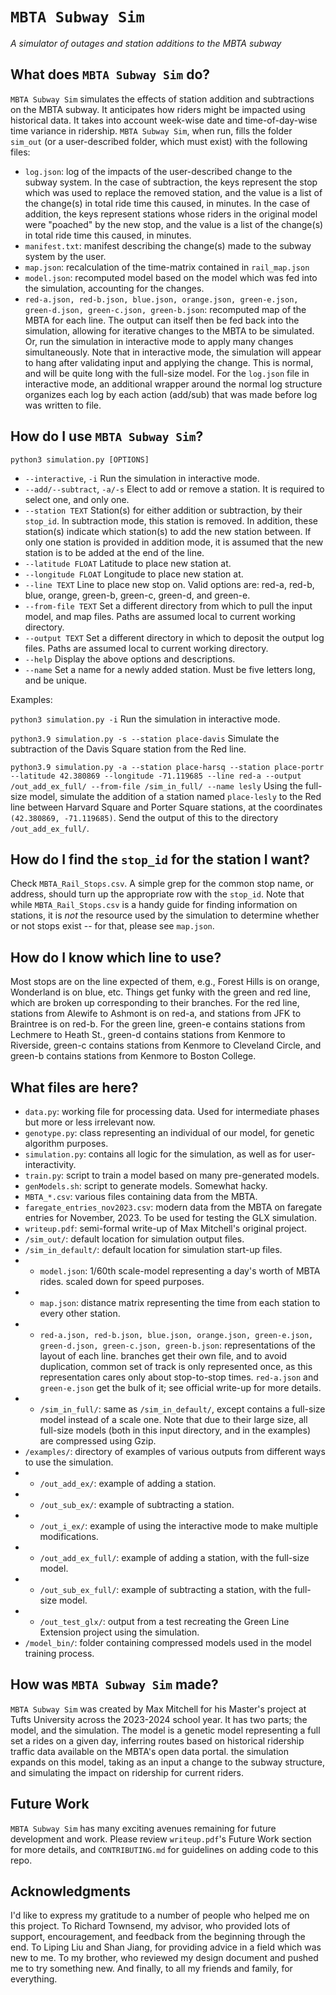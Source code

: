 # `MBTA Subway Sim`
*A simulator of outages and station additions to the MBTA subway*

## What does `MBTA Subway Sim` do?
`MBTA Subway Sim` simulates the effects of station addition and subtractions on the MBTA subway. It anticipates how riders might be impacted using historical data. It takes into account week-wise date and time-of-day-wise time variance in ridership. `MBTA Subway Sim`, when run, fills the folder `sim_out` (or a user-described folder, which must exist) with the following files:
- `log.json`: log of the impacts of the user-described change to the subway system. In the case of subtraction, the keys represent the stop which was used to replace the removed station, and the value is a list of the change(s) in total ride time this caused, in minutes. In the case of addition, the keys represent stations whose riders in the original model were "poached" by the new stop, and the value is a list of the change(s) in total ride time this caused, in minutes.
- `manifest.txt`: manifest describing the change(s) made to the subway system by the user.
- `map.json`: recalculation of the time-matrix contained in `rail_map.json`
- `model.json`: recomputed model based on the model which was fed into the simulation, accounting for the changes.
- `red-a.json, red-b.json, blue.json, orange.json, green-e.json, green-d.json, green-c.json, green-b.json`: recomputed map of the MBTA for each line.
The output can itself then be fed back into the simulation, allowing for iterative changes to the MBTA to be simulated. Or, run the simulation in interactive mode to apply many changes simultaneously. Note that in interactive mode, the simulation will appear to hang after validating input and applying the change. This is normal, and will be quite long with the full-size model. For the `log.json` file in interactive mode, an additional wrapper around the normal log structure organizes each log by each action (add/sub) that was made before log was written to file.

## How do I use `MBTA Subway Sim`?
`python3 simulation.py [OPTIONS]`
- `--interactive`, `-i` 
        Run the simulation in interactive mode. 
- `--add/--subtract`, `-a/-s` 
        Elect to add or remove a station. It is required to select one, and only one.
- `--station TEXT`
        Station(s) for either addition or subtraction, by their `stop_id`. In subtraction mode, this station is removed. In addition, these station(s) indicate which station(s) to add the new station between. If only one station is provided in addition mode, it is assumed that the new station is to be added at the end of the line.
- `--latitude FLOAT`
        Latitude to place new station at.
- `--longitude FLOAT`
        Longitude to place new station at.
- `--line TEXT`
        Line to place new stop on. Valid options are: red-a, red-b, blue, orange, green-b, green-c, green-d, and green-e.
- `--from-file TEXT`
        Set a different directory from which to pull the input model, and map files. Paths are assumed local to current working directory.
- `--output TEXT`
        Set a different directory in which to deposit the output log files. Paths are assumed local to current working directory.
- `--help`
        Display the above options and descriptions.
- `--name`
        Set a name for a newly added station. Must be five letters long, and be unique.

Examples:

`python3 simulation.py -i`
Run the simulation in interactive mode.

`python3.9 simulation.py -s --station place-davis`
Simulate the subtraction of the Davis Square station from the Red line.

`python3.9 simulation.py -a --station place-harsq --station place-portr --latitude 42.380869 --longitude -71.119685 --line red-a --output /out_add_ex_full/ --from-file /sim_in_full/ --name lesly`
Using the full-size model, simulate the addition of a station named `place-lesly` to the Red line between Harvard Square and Porter Square stations, at the coordinates `(42.380869, -71.119685)`. Send the output of this to the directory `/out_add_ex_full/`.

## How do I find the `stop_id` for the station I want?
Check `MBTA_Rail_Stops.csv`. A simple grep for the common stop name, or address, should turn up the appropriate row with the `stop_id`. Note that while `MBTA_Rail_Stops.csv` is a handy guide for finding information on stations, it is _not_ the resource used by the simulation to determine whether or not stops exist -- for that, please see `map.json`.

## How do I know which line to use?
Most stops are on the line expected of them, e.g., Forest Hills is on orange, Wonderland is on blue, etc. Things get funky with the green and red line, which are broken up corresponding to their branches. For the red line, stations from Alewife to Ashmont is on red-a, and stations from JFK to Braintree is on red-b. For the green line, green-e contains stations from Lechmere to Heath St., green-d contains stations from Kenmore to Riverside, green-c contains stations from Kenmore to Cleveland Circle, and green-b contains stations from Kenmore to Boston College.

## What files are here?
- `data.py`: working file for processing data. Used for intermediate phases but more or less irrelevant now.
- `genotype.py`: class representing an individual of our model, for genetic algorithm purposes.
- `simulation.py`: contains all logic for the simulation, as well as for user-interactivity.
- `train.py`: script to train a model based on many pre-generated models.
- `genModels.sh`: script to generate models. Somewhat hacky.
- `MBTA_*.csv`: various files containing data from the MBTA.
- `faregate_entries_nov2023.csv`: modern data from the MBTA on faregate entries for November, 2023. To be used for testing the GLX simulation.
- `writeup.pdf`: semi-formal write-up of Max Mitchell's original project.
- `/sim_out/`: default location for simulation output files.
- `/sim_in_default/`: default location for simulation start-up files.
- - `model.json`: 1/60th scale-model representing a day's worth of MBTA rides. scaled down for speed purposes.
- - `map.json`: distance matrix representing the time from each station to every other station.
- - `red-a.json, red-b.json, blue.json, orange.json, green-e.json, green-d.json, green-c.json, green-b.json`: representations of the layout of each line. branches get their own file, and to avoid duplication, common set of track is only represented once, as this representation cares only about stop-to-stop times. `red-a.json` and `green-e.json` get the bulk of it; see official write-up for more details.
- - `/sim_in_full/`: same as `/sim_in_default/`, except contains a full-size model instead of a scale one. Note that due to their large size, all full-size models (both in this input directory, and in the examples) are compressed using Gzip.
- `/examples/`: directory of examples of various outputs from different ways to use the simulation.
- - `/out_add_ex/`: example of adding a station.
- - `/out_sub_ex/`: example of subtracting a station. 
- - `/out_i_ex/`: example of using the interactive mode to make multiple modifications.
- - `/out_add_ex_full/`: example of adding a station, with the full-size model.
- - `/out_sub_ex_full/`: example of subtracting a station, with the full-size model. 
- - `/out_test_glx/`: output from a test recreating the Green Line Extension project using the simulation.
- `/model_bin/`: folder containing compressed models used in the model training process.

## How was `MBTA Subway Sim` made?
`MBTA Subway Sim` was created by Max Mitchell for his Master's project at Tufts University across the 2023-2024 school year. It has two parts; the model, and the simulation. The model is a genetic model representing a full set a rides on a given day, inferring routes based on historical ridership traffic data available on the MBTA's open data portal. the simulation expands on this model, taking as an input a change to the subway structure, and simulating the impact on ridership for current riders. 

## Future Work
`MBTA Subway Sim` has many exciting avenues remaining for future development and work. Please review `writeup.pdf`'s Future Work section for more details, and `CONTRIBUTING.md` for guidelines on adding code to this repo.

## Acknowledgments
I'd like to express my gratitude to a number of people who helped me on this project. To Richard Townsend, my advisor, who provided lots of support, encouragement, and feedback from the beginning through the end. To Liping Liu and Shan Jiang, for providing advice in a field which was new to me. To my brother, who reviewed my design document and pushed me to try something new. And finally, to all my friends and family, for everything.
